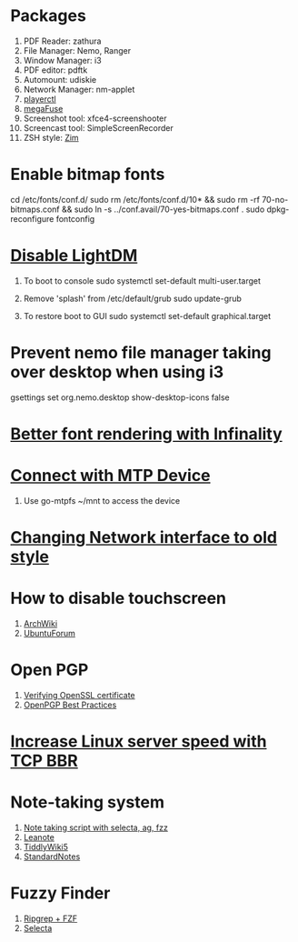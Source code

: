 # Packages
1. PDF Reader: zathura
2. File Manager: Nemo, Ranger
3. Window Manager: i3
4. PDF editor: pdftk
5. Automount: udiskie
6. Network Manager: nm-applet
7. [playerctl](https://github.com/acrisci/playerctl/releases/download/v0.5.0/playerctl-0.5.0_amd64.deb)
8. [megaFuse](https://github.com/matteoserva/MegaFuse)
9. Screenshot tool: xfce4-screenshooter
10. Screencast tool: SimpleScreenRecorder
11. ZSH style: [Zim](https://github.com/Eriner/zim)


# Enable bitmap fonts

cd /etc/fonts/conf.d/
sudo rm /etc/fonts/conf.d/10* && sudo rm -rf 70-no-bitmaps.conf && sudo ln -s ../conf.avail/70-yes-bitmaps.conf .
sudo dpkg-reconfigure fontconfig

# [Disable LightDM](https://askubuntu.com/questions/800239/how-to-disable-lightdmdisplay-manager-on-ubuntu-16-0-4-lts)

1. To boot to console
sudo systemctl set-default multi-user.target

2. Remove 'splash' from /etc/default/grub
sudo update-grub

3. To restore boot to GUI
sudo systemctl set-default graphical.target

# Prevent nemo file manager taking over desktop when using i3
gsettings set org.nemo.desktop show-desktop-icons false

# [Better font rendering with Infinality](http://www.webupd8.org/2013/06/better-font-rendering-in-linux-with.html)

# [Connect with MTP Device](http://www.debugpoint.com/2016/03/how-to-access-android-devices-internal-storage-and-sd-card-in-ubuntu-linux-mint-using-media-transfer-protocol-mtp/)
1. Use go-mtpfs ~/mnt to access the device

# [Changing Network interface to old style](http://www.itzgeek.com/how-tos/mini-howtos/change-default-network-name-ens33-to-old-eth0-on-ubuntu-16-04.html)

# How to disable touchscreen
1. [ArchWiki](https://unix.stackexchange.com/questions/127443/how-do-i-disable-the-touch-screen-on-my-laptop)
2. [UbuntuForum](https://ubuntuforums.org/showthread.php?t=2209083&highlight=disable+touchscreen)

# Open PGP

1. [Verifying OpenSSL certificate](https://blog.horan.hk/keyserver-howto.html)
2. [OpenPGP Best Practices](https://riseup.net/en/security/message-security/openpgp/best-practices)

# [Increase Linux server speed with TCP BBR](https://www.cyberciti.biz/cloud-computing/increase-your-linux-server-internet-speed-with-tcp-bbr-congestion-control/)

# Note-taking system
1. [Note taking script with selecta, ag, fzz](https://gist.github.com/mrnugget/ba36d70ee1afafa45222)
2. [Leanote](https://github.com/leanote/desktop-app)
3. [TiddlyWiki5](https://github.com/Jermolene/TiddlyWiki5)
4. [StandardNotes](https://standardnotes.org/)


# Fuzzy Finder
1. [Ripgrep + FZF](http://owen.cymru/fzf-ripgrep-navigate-with-bash-faster-than-ever-before/)
2. [Selecta](https://github.com/garybernhardt/selecta)
